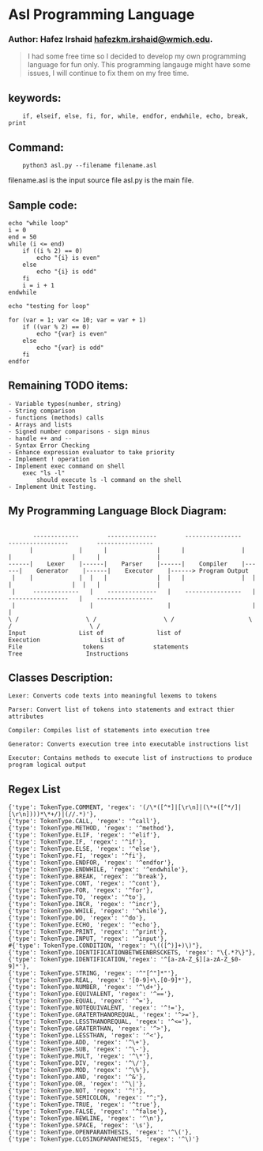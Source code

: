# Asl Programming Language
### Author: Hafez Irshaid <hafezkm.irshaid@wmich.edu>.

> I had some free time so I decided to develop my own programming language
for fun only. This programming langauge might have some issues, I will
continue to fix them on my free time.

## keywords:
```
    if, elseif, else, fi, for, while, endfor, endwhile, echo, break, print
```
## Command:

```
    python3 asl.py --filename filename.asl
```

filename.asl is the input source file
asl.py is the main file.

## Sample code:
```asl
echo "while loop"
i = 0
end = 50
while (i <= end)
    if ((i % 2) == 0)
        echo "{i} is even"
    else
        echo "{i} is odd"
    fi
    i = i + 1
endwhile

echo "testing for loop"

for (var = 1; var <= 10; var = var + 1)
    if ((var % 2) == 0)
        echo "{var} is even"
    else
        echo "{var} is odd"
    fi
endfor
```
## Remaining TODO items:
    - Variable types(number, string)
    - String comparison
    - functions (methods) calls
    - Arrays and lists
    - Signed number comparisons - sign minus
    - handle ++ and --
    - Syntax Error Checking
    - Enhance expression evaluator to take priority
    - Implement ! operation
    - Implement exec command on shell
        exec "ls -l"
            should execute ls -l command on the shell
    - Implement Unit Testing.


## My Programming Language Block Diagram:

```

       -------------        --------------        ----------------        -----------------        ----------------
      |             |      |              |      |                |      |                 |      |                |
------|    Lexer    |------|    Parser    |------|    Compiler    |------|    Generator    |------|    Executor    |------> Program Output
 |    |             |  |   |              |  |   |                |  |   |                 |  |   |                |
 |     -------------   |    --------------   |    ----------------   |    -----------------   |    ----------------
 |                     |                     |                       |                        |
\ /                   \ /                   \ /                     \ /                      \ /
Input               List of               list of                Execution                 List of
File                 tokens              statements                Tree                  Instructions

```
## Classes Description:

    Lexer: Converts code texts into meaningful lexems to tokens

    Parser: Convert list of tokens into statements and extract thier attributes

    Compiler: Compiles list of statements into execution tree

    Generator: Converts execution tree into executable instructions list

    Executor: Contains methods to execute list of instructions to produce program logical output


## Regex List
```
{'type': TokenType.COMMENT, 'regex': '(/\*([^*]|[\r\n]|(\*+([^*/]|[\r\n])))*\*+/)|(//.*)'},
{'type': TokenType.CALL, 'regex': '^call'},
{'type': TokenType.METHOD, 'regex': '^method'},
{'type': TokenType.ELIF, 'regex': '^elif'},
{'type': TokenType.IF, 'regex': '^if'},
{'type': TokenType.ELSE, 'regex': '^else'},
{'type': TokenType.FI, 'regex': '^fi'},
{'type': TokenType.ENDFOR, 'regex': '^endfor'},
{'type': TokenType.ENDWHILE, 'regex': '^endwhile'},
{'type': TokenType.BREAK, 'regex': '^break'},
{'type': TokenType.CONT, 'regex': '^cont'},
{'type': TokenType.FOR, 'regex': '^for'},
{'type': TokenType.TO, 'regex': '^to'},
{'type': TokenType.INCR, 'regex': '^incr'},
{'type': TokenType.WHILE, 'regex': '^while'},
{'type': TokenType.DO, 'regex': '^do'},
{'type': TokenType.ECHO, 'regex': '^echo'},
{'type': TokenType.PRINT, 'regex': '^print'},
{'type': TokenType.INPUT, 'regex': '^input'},
#{'type': TokenType.CONDITION, 'regex': "\(([^)]+)\)"},
{'type': TokenType.IDENTIFICATIONBETWEENBRSCKETS, 'regex': "\{.*?\}"},
{'type': TokenType.IDENTIFICATION,'regex': '^[a-zA-Z_$][a-zA-Z_$0-9]*'},
{'type': TokenType.STRING, 'regex': '^"[^"]*"'},
{'type': TokenType.REAL, 'regex': '[0-9]+\.[0-9]*'},
{'type': TokenType.NUMBER, 'regex': '^\d+'},
{'type': TokenType.EQUIVALENT, 'regex': '^=='},
{'type': TokenType.EQUAL, 'regex': '^='},
{'type': TokenType.NOTEQUIVALENT, 'regex': '^!='},
{'type': TokenType.GRATERTHANOREQUAL, 'regex': '^>='},
{'type': TokenType.LESSTHANOREQUAL, 'regex': '^<='},
{'type': TokenType.GRATERTHAN, 'regex': '^>'},
{'type': TokenType.LESSTHAN, 'regex': '^<'},
{'type': TokenType.ADD, 'regex': '^\+'},
{'type': TokenType.SUB, 'regex': '^\-'},
{'type': TokenType.MULT, 'regex': '^\*'},
{'type': TokenType.DIV, 'regex': '^\/'},
{'type': TokenType.MOD, 'regex': '^\%'},
{'type': TokenType.AND, 'regex': '^&'},
{'type': TokenType.OR, 'regex': '^\|'},
{'type': TokenType.NOT, 'regex': '^!'},
{'type': TokenType.SEMICOLON, 'regex': "^;"},
{'type': TokenType.TRUE, 'regex': '^true'},
{'type': TokenType.FALSE, 'regex': '^false'},
{'type': TokenType.NEWLINE, 'regex': '^\n'},
{'type': TokenType.SPACE, 'regex': '\s'},
{'type': TokenType.OPENPARANTHESIS, 'regex': '^\('},
{'type': TokenType.CLOSINGPARANTHESIS, 'regex': '^\)'}
```